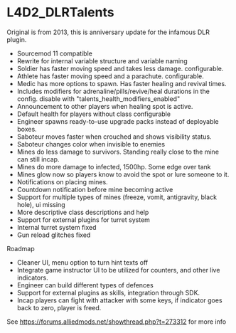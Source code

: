 # L4D2_DLRTalents

Original is from 2013, this is anniversary update for the infamous DLR plugin.

- Sourcemod 11 compatible
- Rewrite for internal variable structure and variable naming
- Soldier has faster moving speed and takes less damage. configurable.
- Athlete has faster moving speed and a parachute. configurable.
- Medic has more options to spawn. Has faster healing and revival times.
- Includes modifiers for adrenaline/pills/revive/heal durations in the config. disable with "talents_health_modifiers_enabled" 
- Announcement to other players when healing spot is active.
- Default health for players without class configurable
- Engineer spawns ready-to-use upgrade packs instead of deployable boxes.
- Saboteur moves faster when crouched and shows visibility status.
- Saboteur changes color when invisible to enemies 
- Mines do less damage to survivors. Standing really close to the mine can still incap.
- Mines do more damage to infected, 1500hp. Some edge over tank
- Mines glow now so players know to avoid the spot or lure someone to it.
- Notifications on placing mines.
- Countdown notification before mine becoming active
- Support for multiple types of mines (freeze, vomit, antigravity, black hole), ui missing
- More descriptive class descriptions and help
- Support for external plugins for turret system
- Internal turret system fixed
- Gun reload glitches fixed

Roadmap
- Cleaner UI, menu option to turn hint texts off
- Integrate game instructor UI to be utilized for counters, and other live indicators. 
- Engineer can build different types of defences
- Support for external plugins as skills, integration through SDK.
- Incap players can fight with attacker with some keys, if indicator goes back to zero, player is freed.


See https://forums.alliedmods.net/showthread.php?t=273312 for more info
